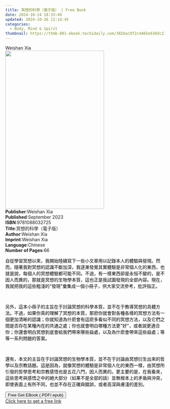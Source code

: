 ```yaml
---
title: 冥想的科學（電子版） | Free Book
date: 2024-10-24 18:33:49
updated: 2024-10-26 12:14:45
categories:
  - Body, Mind & Spirit
thumbnail: https://thmb-001-ebook.techidaily.com/382bac9f2c4465e638dc21346f4d896032980cdf89c3e6d640eb086080b492ca.jpg
---
```

<main id="book-container">
  <div class="flex flex-col">
    <div class="book-brief flex-1 py-6 px-4 sm:p-6 md:py-10 md:px-8">
      <!-- brief-->
      <div class="book-brief-main">Weishan Xia</div>
    </div>
    <div
      class="book-meta-info flex-1 grid gap-4 col-start-1 col-end-3 row-start-1 sm:mb-6 sm:grid-cols-4 lg:gap-6 lg:col-start-2 lg:row-end-6 lg:row-span-6 lg:mb-0"
    >
      <div
        class="book-meta-info-left place-content-center mt-4 p-4 text-sm leading-6 col-start-2 col-span-2 dark:text-slate-400"
      >
        <img
          class="w-full h-500 object-cover rounded-lg sm:h-255 sm:col-span-2 lg:col-span-full"
          src="https://img-001-ebook.techidaily.com/027122468894037532b833be926431895c22b9b108641cf0eaeb0df44d008f0c.jpg"
          alt=""
          width="312"
          height="500"
        />
      </div>
      <div
        class="book-meta-info-right mt-2 col-start-1 row-start-2 col-span-3 self-center"
      >
        <!-- meta data  -->
        <div class="flex flex-col px-4 md:px-8">
          <div class="flex-1">
            <strong>Publisher</strong>:<span class="px-2">Weishan Xia</span>
          </div>
          <div class="flex-1">
            <strong>Published</strong>:<span class="px-2">September 2023</span>
          </div>
          <div class="flex-1">
            <strong>ISBN</strong>:<span class="px-2">9781088032725</span>
          </div>
          <div class="flex-1">
            <strong>Title</strong>:<span class="px-2"
              >冥想的科學（電子版）</span
            >
          </div>
          <div class="flex-1">
            <strong>Author</strong>:<span class="px-2">Weishan Xia</span>
          </div>
          <div class="flex-1">
            <strong>Imprint</strong>:<span class="px-2">Weishan Xia</span>
          </div>
          <div class="flex-1">
            <strong>Language</strong>:<span class="px-2">Chinese</span>
          </div>
          <div class="flex-1">
            <strong>Number of Pages</strong>:<span class="px-2">66</span>
          </div>
        </div>
      </div>
    </div>
    <div class="book-description flex-1 py-6 px-4 sm:p-6 md:py-10 md:px-8">
      <div class="book-description-main">
        <div accordion-content="" id="description">
          <p>
            <span
              style="color: rgb(0, 0, 0); background-color: rgba(0, 0, 0, 0)"
              >自從學習冥想以來，我開始陸續寫下一些小文章用以記錄本人的體驗與發現。然而，隨著我對冥想的認識不斷加深，我逐漸發覺其實體驗是非常個人化的東西，也就是說，每個人的冥想體驗都可能不同。不過，有一樣東西卻是永恒不變的，是不因人而異的，那就是冥想的生物學本質，這也正是我試圖發現的全部內容。現在，我就把我的這些粗淺的"發現"彙集成一個小冊子，供大家交流參考，批評指正。</span
            >
          </p>
          <p><br /></p>
          <p>
            <span
              style="color: rgb(0, 0, 0); background-color: rgba(0, 0, 0, 0)"
              >另外，這本小冊子的主旨在于討論冥想的科學本質，並不在于教導冥想的具體方法。不過，如果你真的理解了冥想的本質，那麽你就會對各種各樣的冥想方法有一個更加清晰的認識；你就知道為什麽會有這麽多看似不同的冥想方法，以及它們之間是否存在某種內在的共通之處；你也就會明白哪種方法更"好"，或者說更適合你；你還會明白冥想到底會給我們帶來哪些益處，以及為什麽會帶來這些益處；等等一系列問題的答案。</span
            >
          </p>
          <p><br /></p>
          <p>
            <span
              style="color: rgb(0, 0, 0); background-color: rgba(0, 0, 0, 0)"
              >還有，本文的主旨在于討論冥想的生物學本質，並不在于討論由冥想衍生出來的哲學以及宗教話題。這是因為，就像冥想的體驗是非常個人化的東西一樣，由冥想所引發的哲學思考和宗教感悟也是五花八門，因人而異的。更主要的是，在我看來，這些思考與感悟之中的絕大部分（如果不是全部的話）並無根本上的矛盾與沖突，即使表面上有所不同，也並不存在正確與錯誤，或者高深與膚淺的差別。</span
            >
          </p>
        </div>
        <div class="accordion-fader"></div>
      </div>
    </div>
    <div class="book-excerpts flex-1 py-6 px-4 sm:p-6 md:py-10 md:px-8"></div>
    <div
      class="book-about-author flex-1 py-6 px-4 sm:p-6 md:py-10 md:px-8"
    ></div>
    <div class="book-free-get flex-1 py-6 px-4 sm:p-6 md:py-10 md:px-8">
      <button
        id="btn-free-get"
        class="bg-blue-500 hover:bg-blue-700 text-white font-bold py-2 px-4 rounded"
      >
        Free Get EBook (.PDF/.epub)
      </button>
      <div id="countdown-display" class="px-2 text-lg mt-2"></div>
      <a
        id="free-link"
        class="hidden bg-blue-500 hover:bg-blue-700 text-white font-bold py-2 px-4 rounded"
        href="https://www.ebooks.com/en-us/book/211124034/ebook/weishan-xia/"
        target="_blank"
        >Click here to get a free link</a
      >
    </div>
    <script>
      let countdownTime = 0;
      let countdownInterval = null;
      document
        .getElementById('btn-free-get')
        .addEventListener('click', startCountdown);
      function startCountdown() {
        countdownTime = new Date().getTime() + 60000 * 3;
        countdownInterval = setInterval(updateCountdown, 1000);
        document.getElementById('btn-free-get').disabled = true;
        document
          .getElementById('btn-free-get')
          .classList.add('bg-gray-500', 'cursor-not-allowed');
      }
      function updateCountdown() {
        let currentTime = new Date().getTime();
        let timeLeft = countdownTime - currentTime;
        let secondsLeft = Math.floor(timeLeft / 1000);
        document.getElementById('countdown-display').innerHTML =
          `Remaining time: ${secondsLeft} seconds.`;
        if (secondsLeft <= 0) {
          clearInterval(countdownInterval);
          document.getElementById('btn-free-get').classList.add('hidden');
          document.getElementById('free-link').classList.remove('hidden');
          document.getElementById('countdown-display').innerHTML = '';
        }
      }
    </script>
  </div>
</main>
